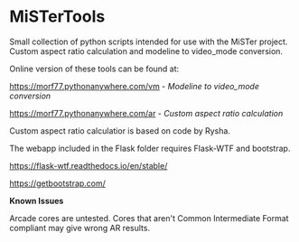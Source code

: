# MiSTerTools
Small collection of python scripts intended for use with the MiSTer project.  Custom aspect ratio calculation and modeline to video_mode conversion.

Online version of these tools can be found at:

https://morf77.pythonanywhere.com/vm - *Modeline to video_mode conversion*<br>

https://morf77.pythonanywhere.com/ar - *Custom aspect ratio calculation*

Custom aspect ratio calculatior is based on code by Rysha.

The webapp included in the Flask folder requires Flask-WTF and bootstrap.

https://flask-wtf.readthedocs.io/en/stable/

https://getbootstrap.com/


**Known Issues** 

Arcade cores are untested.  Cores that aren't Common Intermediate Format compliant may give wrong AR results.
